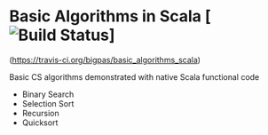 # Basic Algorithms in Scala [![Build Status](https://travis-ci.org/bigpas/basic_algorithms_fp_scala.svg?branch=master)]
(https://travis-ci.org/bigpas/basic_algorithms_scala)

Basic CS algorithms demonstrated with native Scala functional code 

+ Binary Search
+ Selection Sort
+ Recursion
+ Quicksort
